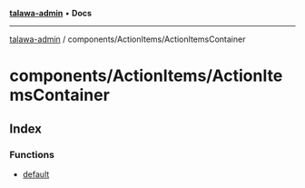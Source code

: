 [**talawa-admin**](../../../README.md) • **Docs**

***

[talawa-admin](../../../modules.md) / components/ActionItems/ActionItemsContainer

# components/ActionItems/ActionItemsContainer

## Index

### Functions

- [default](functions/default.md)
